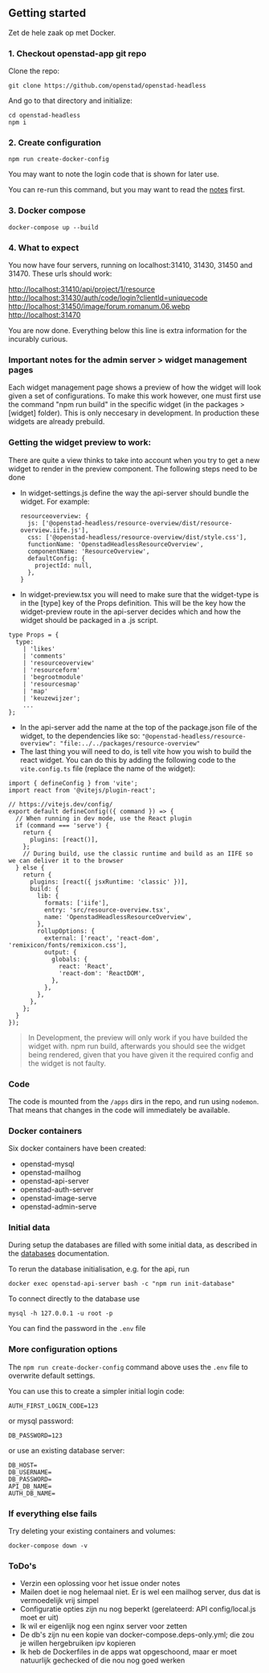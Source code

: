 ## Getting started

Zet de hele zaak op met Docker.

### 1. Checkout openstad-app git repo

Clone the repo:

```
git clone https://github.com/openstad/openstad-headless
```

And go to that directory and initialize:

```
cd openstad-headless
npm i
```

### 2. Create configuration

```
npm run create-docker-config
```

You may want to note the login code that is shown for later use.

You can re-run this command, but you may want to read the [notes](#Notes) first.

### 3. Docker compose

```
docker-compose up --build
```

### 4. What to expect

You now have four servers, running on localhost:31410, 31430, 31450 and 31470. These urls should work:

[http://localhost:31410/api/project/1/resource](http://localhost:31410/api/project/1/resource)  
[http://localhost:31430/auth/code/login?clientId=uniquecode](http://localhost:31430/auth/code/login?clientId=uniquecode)  
[http://localhost:31450/image/forum.romanum.06.webp](http://localhost:31450/image/forum.romanum.06.webp)  
[http://localhost:31470](http://localhost:31470)

You are now done. Everything below this line is extra information for the incurably curious.

### Important notes for the admin server > widget management pages
Each widget management page shows a preview of how the widget will look given a set of configurations.
To make this work however, one must first use the command "npm run build" in the specific widget (in the packages > [widget] folder). This is only neccesary in development. In production these widgets are already prebuild.

### Getting the widget preview to work:
There are quite a view thinks to take into account when you try to get a new widget to render in the preview component. The following steps need to be done
* In widget-settings.js define the way the api-server should bundle the widget. For example:
  ```
  resourceoverview: {
    js: ['@openstad-headless/resource-overview/dist/resource-overview.iife.js'],
    css: ['@openstad-headless/resource-overview/dist/style.css'],
    functionName: 'OpenstadHeadlessResourceOverview',
    componentName: 'ResourceOverview',
    defaultConfig: {
      projectId: null,
    },
  }
  ```
* In widget-preview.tsx you will need to make sure that the widget-type is in the [type] key of the Props definition. This will be the key how the widget-preview route in the api-server decides which and how the widget should be packaged in a .js script.
```
type Props = {
  type:
    | 'likes'
    | 'comments'
    | 'resourceoverview'
    | 'resourceform'
    | 'begrootmodule'
    | 'resourcesmap'
    | 'map'
    | 'keuzewijzer';
    ...
};
```
*  In the api-server add the name at the top of the package.json file of the widget, to the dependencies like so: ``"@openstad-headless/resource-overview": "file:../../packages/resource-overview"``
*  The last thing you will need to do, is tell vite how you wish to build the react widget. You can do this by adding the following code to the ``vite.config.ts`` file (replace the name of the widget):
```
import { defineConfig } from 'vite';
import react from '@vitejs/plugin-react';

// https://vitejs.dev/config/
export default defineConfig(({ command }) => {
  // When running in dev mode, use the React plugin
  if (command === 'serve') {
    return {
      plugins: [react()],
    };
    // During build, use the classic runtime and build as an IIFE so we can deliver it to the browser
  } else {
    return {
      plugins: [react({ jsxRuntime: 'classic' })],
      build: {
        lib: {
          formats: ['iife'],
          entry: 'src/resource-overview.tsx',
          name: 'OpenstadHeadlessResourceOverview',
        },
        rollupOptions: {
          external: ['react', 'react-dom', 'remixicon/fonts/remixicon.css'],
          output: {
            globals: {
              react: 'React',
              'react-dom': 'ReactDOM',
            },
          },
        },
      },
    };
  }
});

```
> In Development, the preview will only work if you have builded the widget with. npm run build, afterwards you should see the widget being rendered, given that you have given it the required config and the widget is not faulty.

### Code

The code is mounted from the `/apps` dirs in the repo, and run using `nodemon`. That means that changes in the code will immediately be available.

### Docker containers

Six docker containers have been created:

- openstad-mysql
- openstad-mailhog
- openstad-api-server
- openstad-auth-server
- openstad-image-serve
- openstad-admin-serve

### Initial data

During setup the databases are filled with some initial data, as described in the [databases](./databases.md) documentation.

To rerun the database initialisation, e.g. for the api, run

```
docker exec openstad-api-server bash -c "npm run init-database"
```

To connect directly to the database use

```
mysql -h 127.0.0.1 -u root -p
```

You can find the password in the `.env` file

### More configuration options

The `npm run create-docker-config` command above uses the `.env` file to overwrite default settings.

You can use this to create a simpler initial login code:

```
AUTH_FIRST_LOGIN_CODE=123
```

or mysql password:

```
DB_PASSWORD=123
```

or use an existing database server:

```
DB_HOST=
DB_USERNAME=
DB_PASSWORD=
API_DB_NAME=
AUTH_DB_NAME=
```

### If everything else fails

Try deleting your existing containers and volumes:

```
docker-compose down -v
```

### ToDo's

- Verzin een oplossing voor het issue onder notes
- Mailen doet ie nog helemaal niet. Er is wel een mailhog server, dus dat is vermoedelijk vrij simpel
- Configuratie opties zijn nu nog beperkt (gerelateerd: API config/local.js moet er uit)
- Ik wil er eigenlijk nog een nginx server voor zetten
- De db's zijn nu een kopie van docker-compose.deps-only.yml; die zou je willen hergebruiken ipv kopieren
- Ik heb de Dockerfiles in de apps wat opgeschoond, maar er moet natuurlijk gechecked of die nou nog goed werken
